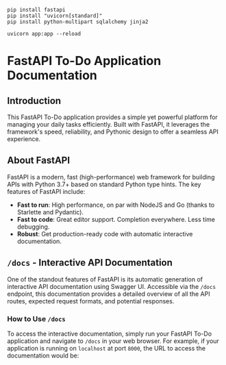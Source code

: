```console
pip install fastapi
pip install "uvicorn[standard]"
pip install python-multipart sqlalchemy jinja2

uvicorn app:app --reload
```
# FastAPI To-Do Application Documentation

## Introduction

This FastAPI To-Do application provides a simple yet powerful platform for managing your daily tasks efficiently. Built with FastAPI, it leverages the framework's speed, reliability, and Pythonic design to offer a seamless API experience.

## About FastAPI

FastAPI is a modern, fast (high-performance) web framework for building APIs with Python 3.7+ based on standard Python type hints. The key features of FastAPI include:

- **Fast to run**: High performance, on par with NodeJS and Go (thanks to Starlette and Pydantic).
- **Fast to code**: Great editor support. Completion everywhere. Less time debugging.
- **Robust**: Get production-ready code with automatic interactive documentation.

## `/docs` - Interactive API Documentation

One of the standout features of FastAPI is its automatic generation of interactive API documentation using Swagger UI. Accessible via the `/docs` endpoint, this documentation provides a detailed overview of all the API routes, expected request formats, and potential responses.

### How to Use `/docs`

To access the interactive documentation, simply run your FastAPI To-Do application and navigate to `/docs` in your web browser. For example, if your application is running on `localhost` at port `8000`, the URL to access the documentation would be:

